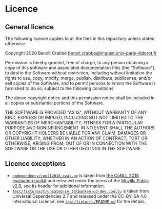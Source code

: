 # Licence

## General licence

The following licence applies to all the files in this repository unless stated otherwise

Copyright 2020 Benoît Crabbé <benoit.crabbe@linguist.univ-paris-diderot.fr>

Permission is hereby granted, free of charge, to any person obtaining a copy of this software and
associated documentation files (the "Software"), to deal in the Software without restriction,
including without limitation the rights to use, copy, modify, merge, publish, distribute,
sublicense, and/or sell copies of the Software, and to permit persons to whom the Software is
furnished to do so, subject to the following conditions:

The above copyright notice and this permission notice shall be included in all copies or substantial
portions of the Software.

THE SOFTWARE IS PROVIDED "AS IS", WITHOUT WARRANTY OF ANY KIND, EXPRESS OR IMPLIED, INCLUDING BUT
NOT LIMITED TO THE WARRANTIES OF MERCHANTABILITY, FITNESS FOR A PARTICULAR PURPOSE AND
NONINFRINGEMENT. IN NO EVENT SHALL THE AUTHORS OR COPYRIGHT HOLDERS BE LIABLE FOR ANY CLAIM, DAMAGES
OR OTHER LIABILITY, WHETHER IN AN ACTION OF CONTRACT, TORT OR OTHERWISE, ARISING FROM, OUT OF OR IN
CONNECTION WITH THE SOFTWARE OR THE USE OR OTHER DEALINGS IN THE SOFTWARE.

## Licence exceptions

- [`npdependency/conll2018_eval.py`](npdependency/conll2018_eval.py) is taken from [the CoNLL 2018
  evaluation
  toolkit](https://github.com/ufal/conll2018/blob/37bc4d70bf415f188dc82a2e2600a38971d1137c/evaluation_script/conll18_ud_eval.py)
  and released under the terms of the [Mozilla Public v2.0](http://mozilla.org/MPL/2.0/), see its
  header for additional information.
- [`test/fixtures/truncated-sv_talbanken-ud-dev.conllu`](test/fixtures/truncated-sv_talbanken-ud-dev.conllu)
  is taken from Universal Dependencies 2.7 and released under the CC-BY-SA 4.0 International
  Licence, see [`test/fixtures/README.md`](test/fixtures/README.md) for the details.
